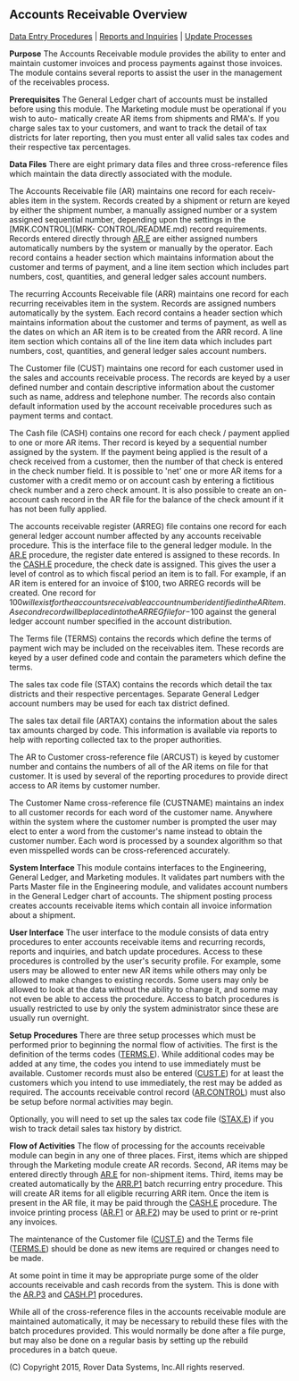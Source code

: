## Accounts Receivable Overview
<PageHeader />

[Data Entry Procedures](../assets/AR-ENTRY/README.md) | [Reports and Inquiries](../assets/AR-REPORT/README.md)
| [Update Processes](../assets/AR-PROCESS/README.md)

**Purpose**
The Accounts Receivable module provides the ability to enter and maintain
customer invoices and process payments against those invoices. The module
contains several reports to assist the user in the management of the
receivables process.

**Prerequisites**
The General Ledger chart of accounts must be installed before using this
module. The Marketing module must be operational if you wish to auto-
matically create AR items from shipments and RMA's. If you charge sales tax to
your customers, and want to track the detail of tax districts for later
reporting, then you must enter all valid sales tax codes and their respective
tax percentages.

**Data Files**
There are eight primary data files and three cross-reference files which
maintain the data directly associated with the module.

The Accounts Receivable file (AR) maintains one record for each receiv- ables
item in the system. Records created by a shipment or return are keyed by
either the shipment number, a manually assigned number or a system assigned
sequential number, depending upon the settings in the [MRK.CONTROL](MRK-
CONTROL/README.md) record requirements. Records entered directly through
[AR.E](../assets/AR-E/README.md) are either assigned numbers automatically numbers by the
system or manually by the operator. Each record contains a header section
which maintains information about the customer and terms of payment, and a
line item section which includes part numbers, cost, quantities, and general
ledger sales account numbers.

The recurring Accounts Receivable file (ARR) maintains one record for each
recurring receivables item in the system. Records are assigned numbers
automatically by the system. Each record contains a header section which
maintains information about the customer and terms of payment, as well as the
dates on which an AR item is to be created from the ARR record. A line item
section which contains all of the line item data which includes part numbers,
cost, quantities, and general ledger sales account numbers.

The Customer file (CUST) maintains one record for each customer used in the
sales and accounts receivable process. The records are keyed by a user defined
number and contain descriptive information about the customer such as name,
address and telephone number. The records also contain default information
used by the account receivable procedures such as payment terms and contact.

The Cash file (CASH) contains one record for each check / payment applied to
one or more AR items. Ther record is keyed by a sequential number assigned by
the system. If the payment being applied is the result of a check received
from a customer, then the number of that check is entered in the check number
field. It is possible to 'net' one or more AR items for a customer with a
credit memo or on account cash by entering a fictitious check number and a
zero check amount. It is also possible to create an on-account cash record in
the AR file for the balance of the check amount if it has not been fully
applied.

The accounts receivable register (ARREG) file contains one record for each
general ledger account number affected by any accounts receivable procedure.
This is the interface file to the general ledger module. In the
[AR.E](../assets/AR-E/README.md) procedure, the register date entered is assigned to these
records. In the [CASH.E](../assets/CASH-E/README.md) procedure, the check date is assigned.
This gives the user a level of control as to which fiscal period an item is to
fall. For example, if an AR item is entered for an invoice of $100, two ARREG
records will be created. One record for $100 will exist for the accounts
receivable account number identified in the AR item. A second record will be
placed into the ARREG file for -$100 against the general ledger account number
specified in the account distribution.

The Terms file (TERMS) contains the records which define the terms of payment
wich may be included on the receivables item. These records are keyed by a
user defined code and contain the parameters which define the terms.

The sales tax code file (STAX) contains the records which detail the tax
districts and their respective percentages. Separate General Ledger account
numbers may be used for each tax district defined.

The sales tax detail file (ARTAX) contains the information about the sales tax
amounts charged by code. This information is available via reports to help
with reporting collected tax to the proper authorities.

The AR to Customer cross-reference file (ARCUST) is keyed by customer number
and contains the numbers of all of the AR items on file for that customer. It
is used by several of the reporting procedures to provide direct access to AR
items by customer number.

The Customer Name cross-reference file (CUSTNAME) maintains an index to all
customer records for each word of the customer name. Anywhere within the
system where the customer number is prompted the user may elect to enter a
word from the customer's name instead to obtain the customer number. Each word
is processed by a soundex algorithm so that even misspelled words can be
cross-referenced accurately.

**System Interface**
This module contains interfaces to the Engineering, General Ledger, and
Marketing modules. It validates part numbers with the Parts Master file in the
Engineering module, and validates account numbers in the General Ledger chart
of accounts. The shipment posting process creates accounts receivable items
which contain all invoice information about a shipment.

**User Interface**
The user interface to the module consists of data entry procedures to enter
accounts receivable items and recurring records, reports and inquiries, and
batch update procedures. Access to these procedures is controlled by the
user's security profile. For example, some users may be allowed to enter new
AR items while others may only be allowed to make changes to existing records.
Some users may only be allowed to look at the data without the ability to
change it, and some may not even be able to access the procedure. Access to
batch procedures is usually restricted to use by only the system administrator
since these are usually run overnight.

**Setup Procedures**
There are three setup processes which must be performed prior to beginning the
normal flow of activities. The first is the definition of the terms codes
([TERMS.E](TERMS-E/README.md)). While additional codes may be added at any time, the
codes you intend to use immediately must be available. Customer records must
also be entered ([CUST.E](CUST-E/README.md)) for at least the customers which you
intend to use immediately, the rest may be added as required. The accounts
receivable control record ([AR.CONTROL](AR-CONTROL/README.md)) must also be setup
before normal activities may begin.

Optionally, you will need to set up the sales tax code file
([STAX.E](STAX-E/README.md)) if you wish to track detail sales tax history by
district.

**Flow of Activities**
The flow of processing for the accounts receivable module can begin in any one
of three places. First, items which are shipped through the Marketing module
create AR records. Second, AR items may be entered directly through
[AR.E](AR-E/README.md) for non-shipment items. Third, items may be created
automatically by the [ARR.P1](ARR-P1/README.md) batch recurring entry procedure.
This will create AR items for all eligible recurring ARR item. Once the item
is present in the AR file, it may be paid through the [CASH.E](CASH-E/README.md)
procedure. The invoice printing process ([AR.F1](AR-F1/README.md) or
[AR.F2](AR-F2/README.md)) may be used to print or re-print any invoices.

The maintenance of the Customer file ([CUST.E](CUST-E/README.md)) and the Terms file
([TERMS.E](TERMS-E/README.md)) should be done as new items are required or changes
need to be made.

At some point in time it may be appropriate purge some of the older accounts
receivable and cash records from the system. This is done with the
[AR.P3](AR-P3/README.md) and [CASH.P1](CASH-P1/README.md) procedures.

While all of the cross-reference files in the accounts receivable module are
maintained automatically, it may be necessary to rebuild these files with the
batch procedures provided. This would normally be done after a file purge, but
may also be done on a regular basis by setting up the rebuild procedures in a
batch queue.

(C) Copyright 2015, Rover Data Systems, Inc.All rights reserved.<br>
<badge text= "Version 8.10.57 " vertical="middle" />

<PageFooter />
